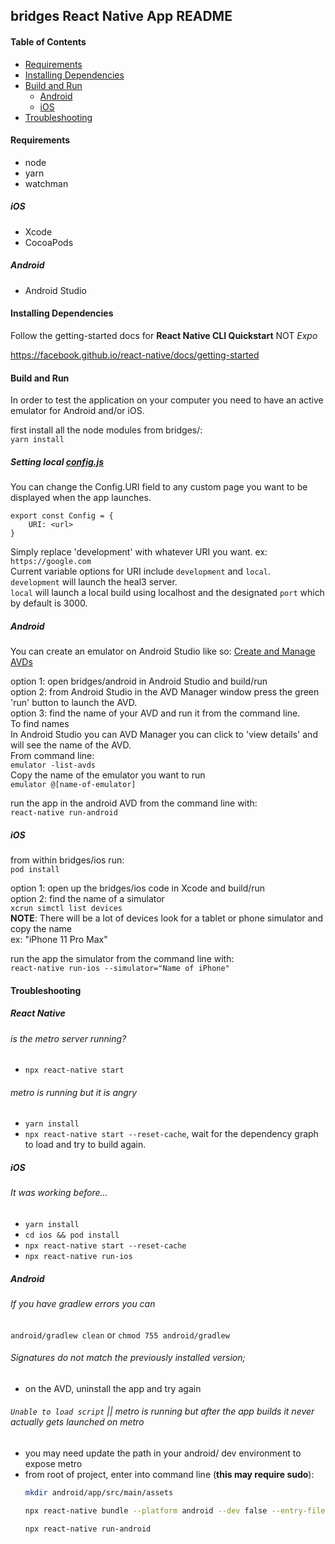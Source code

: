 ## bridges React Native App README

#### Table of Contents

* [Requirements](#Requirements)
* [Installing Dependencies](#Installing-Dependencies)
* [Build and Run ](#Build-and-Run)
   * [Android](#Android)
   * [iOS](#iOS)
* [Troubleshooting](#Troubleshooting)

#### Requirements

* node
* yarn
* watchman

##### iOS
* Xcode
* CocoaPods

##### Android
* Android Studio

#### Installing Dependencies
Follow the getting-started docs for **React Native CLI Quickstart** NOT _Expo_

https://facebook.github.io/react-native/docs/getting-started

#### Build and Run 
In order to test the application on your computer you need to have an active emulator for Android and/or iOS.

first install all the node modules from bridges/:\
`yarn install`

##### Setting local [config.js](config.js) 
You can change the Config.URI field to any custom page you want to be displayed when the app launches.
```
export const Config = {
	URI: <url>
}
```

Simply replace 'development' with whatever URI you want. ex: `https://google.com`\
Current variable options for URI include `development` and `local`.\
`development` will launch the heal3 server.\
`local` will launch a local build using localhost and the designated `port` which by default is 3000.

##### Android 
You can create an emulator on Android Studio like so: [Create and Manage AVDs](https://developer.android.com/studio/run/managing-avds)

option 1: open bridges/android in Android Studio and build/run\
option 2: from Android Studio in the AVD Manager window press the green 'run' button to launch the AVD.\
option 3: find the name of your AVD and run it from the command line.\
To find names\
In Android Studio you can AVD Manager you can click to 'view details' and will see the name of the AVD.\
From command line:\
`emulator -list-avds`\
Copy the name of the emulator you want to run\
`emulator @[name-of-emulator]`

run the app in the android AVD from the command line with:\
`react-native run-android`

##### iOS 
from within bridges/ios run:\
`pod install`

option 1: open up the bridges/ios code in Xcode and build/run\
option 2: find the name of a simulator\
`xcrun simctl list devices`\
**NOTE**: There will be a lot of devices look for a tablet or phone simulator and copy the name\
ex: "iPhone 11 Pro Max"

run the app the simulator from the command line with:\
`react-native run-ios --simulator="Name of iPhone"`

#### Troubleshooting

##### React Native

###### is the metro server running?
- `npx react-native start`

###### metro is running but it is angry
- `yarn install`
- `npx react-native start --reset-cache`, wait for the dependency graph to load and try to build again.
 
##### iOS

###### It was working before...
- `yarn install`
- `cd ios && pod install`
- `npx react-native start --reset-cache`
- `npx react-native run-ios`

##### Android 
###### If you have gradlew errors you can
`android/gradlew clean` or `chmod 755 android/gradlew`

###### Signatures do not match the previously installed version;
- on the AVD, uninstall the app and try again

###### `Unable to load script` || metro is running but after the app builds it never actually gets launched on metro
- you may need update the path in your android/ dev environment to expose metro
- from root of project, enter into command line (**this may require sudo**):
    ```bash
    mkdir android/app/src/main/assets
    ```
    ```bash
    npx react-native bundle --platform android --dev false --entry-file index.js --bundle-output android/app/src/main/assets/index.android.bundle --assets-dest android/app/src/main/res
    ```
    ```bash
    npx react-native run-android
    ```
